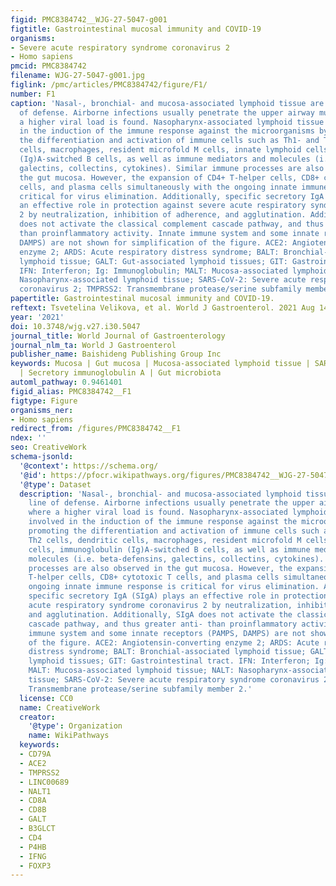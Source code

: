 ```yaml
---
figid: PMC8384742__WJG-27-5047-g001
figtitle: Gastrointestinal mucosal immunity and COVID-19
organisms:
- Severe acute respiratory syndrome coronavirus 2
- Homo sapiens
pmcid: PMC8384742
filename: WJG-27-5047-g001.jpg
figlink: /pmc/articles/PMC8384742/figure/F1/
number: F1
caption: 'Nasal-, bronchial- and mucosa-associated lymphoid tissue are the first line
  of defense. Airborne infections usually penetrate the upper airway mucosa, where
  a higher viral load is found. Nasopharynx-associated lymphoid tissue is involved
  in the induction of the immune response against the microorganisms by promoting
  the differentiation and activation of immune cells such as Th1- and Th2 cells, dendritic
  cells, macrophages, resident microfold M cells, innate lymphoid cells, immunoglobulin
  (Ig)A-switched B cells, as well as immune mediators and molecules (i.e. beta-defensins,
  galectins, collectins, cytokines). Similar immune processes are also observed in
  the gut mucosa. However, the expansion of CD4+ T-helper cells, CD8+ cytotoxic T
  cells, and plasma cells simultaneously with the ongoing innate immune response is
  critical for virus elimination. Additionally, specific secretory IgA (SIgA) plays
  an effective role in protection against severe acute respiratory syndrome coronavirus
  2 by neutralization, inhibition of adherence, and agglutination. Additionally, SIgA
  does not activate the classical complement cascade pathway, and thus greater anti-
  than proinflammatory activity. Innate immune system and some innate receptors (PAMPS,
  DAMPS) are not shown for simplification of the figure. ACE2: Angiotensin-converting
  enzyme 2; ARDS: Acute respiratory distress syndrome; BALT: Bronchial-associated
  lymphoid tissue; GALT: Gut-associated lymphoid tissues; GIT: Gastrointestinal tract.
  IFN: Interferon; Ig: Immunoglobulin; MALT: Mucosa-associated lymphoid tissue; NALT:
  Nasopharynx-associated lymphoid tissue; SARS-CoV-2: Severe acute respiratory syndrome
  coronavirus 2; TMPRSS2: Transmembrane protease/serine subfamily member 2.'
papertitle: Gastrointestinal mucosal immunity and COVID-19.
reftext: Tsvetelina Velikova, et al. World J Gastroenterol. 2021 Aug 14;27(30):5047-5059.
year: '2021'
doi: 10.3748/wjg.v27.i30.5047
journal_title: World Journal of Gastroenterology
journal_nlm_ta: World J Gastroenterol
publisher_name: Baishideng Publishing Group Inc
keywords: Mucosa | Gut mucosa | Mucosa-associated lymphoid tissue | SARS-CoV-2 | COVID-19
  | Secretory immunoglobulin A | Gut microbiota
automl_pathway: 0.9461401
figid_alias: PMC8384742__F1
figtype: Figure
organisms_ner:
- Homo sapiens
redirect_from: /figures/PMC8384742__F1
ndex: ''
seo: CreativeWork
schema-jsonld:
  '@context': https://schema.org/
  '@id': https://pfocr.wikipathways.org/figures/PMC8384742__WJG-27-5047-g001.html
  '@type': Dataset
  description: 'Nasal-, bronchial- and mucosa-associated lymphoid tissue are the first
    line of defense. Airborne infections usually penetrate the upper airway mucosa,
    where a higher viral load is found. Nasopharynx-associated lymphoid tissue is
    involved in the induction of the immune response against the microorganisms by
    promoting the differentiation and activation of immune cells such as Th1- and
    Th2 cells, dendritic cells, macrophages, resident microfold M cells, innate lymphoid
    cells, immunoglobulin (Ig)A-switched B cells, as well as immune mediators and
    molecules (i.e. beta-defensins, galectins, collectins, cytokines). Similar immune
    processes are also observed in the gut mucosa. However, the expansion of CD4+
    T-helper cells, CD8+ cytotoxic T cells, and plasma cells simultaneously with the
    ongoing innate immune response is critical for virus elimination. Additionally,
    specific secretory IgA (SIgA) plays an effective role in protection against severe
    acute respiratory syndrome coronavirus 2 by neutralization, inhibition of adherence,
    and agglutination. Additionally, SIgA does not activate the classical complement
    cascade pathway, and thus greater anti- than proinflammatory activity. Innate
    immune system and some innate receptors (PAMPS, DAMPS) are not shown for simplification
    of the figure. ACE2: Angiotensin-converting enzyme 2; ARDS: Acute respiratory
    distress syndrome; BALT: Bronchial-associated lymphoid tissue; GALT: Gut-associated
    lymphoid tissues; GIT: Gastrointestinal tract. IFN: Interferon; Ig: Immunoglobulin;
    MALT: Mucosa-associated lymphoid tissue; NALT: Nasopharynx-associated lymphoid
    tissue; SARS-CoV-2: Severe acute respiratory syndrome coronavirus 2; TMPRSS2:
    Transmembrane protease/serine subfamily member 2.'
  license: CC0
  name: CreativeWork
  creator:
    '@type': Organization
    name: WikiPathways
  keywords:
  - CD79A
  - ACE2
  - TMPRSS2
  - LINC00689
  - NALT1
  - CD8A
  - CD8B
  - GALT
  - B3GLCT
  - CD4
  - P4HB
  - IFNG
  - FOXP3
---
```

